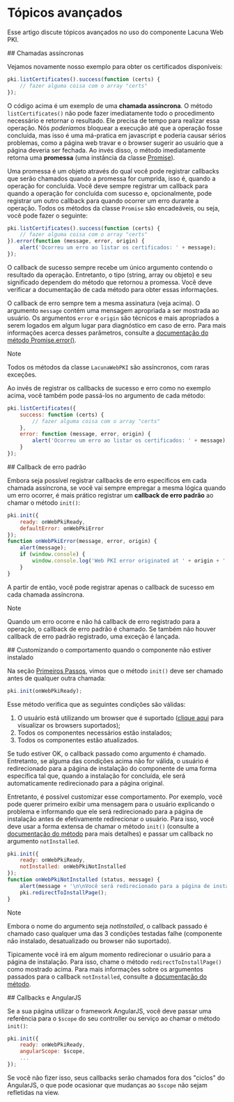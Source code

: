﻿# Tópicos avançados

Esse artigo discute tópicos avançados no uso do componente Lacuna Web PKI.

<a name="async" />
## Chamadas assíncronas

Vejamos novamente nosso exemplo para obter os certificados disponíveis:

```javascript
pki.listCertificates().success(function (certs) {
    // fazer alguma coisa com o array "certs"
});
```

O código acima é um exemplo de uma **chamada assíncrona**. O método `listCertificates()` não pode fazer imediatamente todo o procedimento necessário e retornar o
resultado. Ele precisa de tempo para realizar essa operação. Nós *poderíamos* bloquear a execução até que a operação fosse concluída, mas isso é uma má-pratica em
javascript e poderia causar sérios problemas, como a página web travar e o browser sugerir ao usuário que a página deveria ser fechada. Ao invés disso, o método
imediatamente retorna uma **promessa** (uma instância da classe [Promise](http://webpki.lacunasoftware.com/Help/classes/Promise.html)).

Uma promessa é um objeto através do qual você pode registrar callbacks que serão chamados quando a promessa for cumprida, isso é, quando a operação for concluída.
Você deve sempre registrar um callback para quando a operação for concluída com sucesso e, opcionalmente, pode registrar um outro callback para quando ocorrer um
erro durante a operação. Todos os métodos da classe `Promise` são encadeáveis, ou seja, você pode fazer o seguinte:

```javascript
pki.listCertificates().success(function (certs) {
    // fazer alguma coisa com o array "certs"
}).error(function (message, error, origin) {
    alert('Ocorreu um erro ao listar os certificados: ' + message);
});
```

O callback de sucesso sempre recebe um único argumento contendo o resultado da operação. Entretanto, o tipo (string, array ou objeto) e seu significado dependem
do método que retornou a promessa. Você deve verificar a documentação de cada método para obter essas informações.

O callback de erro sempre tem a mesma assinatura (veja acima). O argumento `message` contém uma mensagem apropriada a ser mostrada ao usuário. Os argumentos
`error` e `origin` são técnicos e mais apropriados a serem logados em algum lugar para diagnóstico em caso de erro. Para mais informações acerca desses parâmetros,
consulte a [documentação do método Promise.error()](http://webpki.lacunasoftware.com/Help/classes/Promise.html#method_error).

> [!NOTE]
> Todos os métodos da classe `LacunaWebPKI` são assíncronos, com raras exceções.

Ao invés de registrar os callbacks de sucesso e erro como no exemplo acima, você também pode passá-los no argumento de cada método:

```javascript
pki.listCertificates({
    success: function (certs) {
        // fazer alguma coisa com o array "certs"
    },
    error: function (message, error, origin) {
        alert('Ocorreu um erro ao listar os certificados: ' + message);
    }
});
```

<a name="default-error-callback" />
## Callback de erro padrão

Embora seja possível registrar callbacks de erro específicos em cada chamada assíncrona, se você vai sempre empregar a mesma lógica quando um erro ocorrer,
é mais prático registrar um **callback de erro padrão** ao chamar o método `init()`:

```javascript
pki.init({
    ready: onWebPkiReady,
    defaultError: onWebPkiError
});
function onWebPkiError(message, error, origin) {
    alert(message);
    if (window.console) {
        window.console.log('Web PKI error originated at ' + origin + ': ' + error);
    }
}
```

A partir de então, você pode registrar apenas o callback de sucesso em cada chamada assíncrona.

> [!NOTE]
> Quando um erro ocorre e não há callback de erro registrado para a operação, o callback de erro padrão é chamado. Se também não houver callback de erro padrão registrado,
> uma exceção é lançada.

<a name="customizing-not-installed" />
## Customizando o comportamento quando o componente não estiver instalado

Na seção [Primeiros Passos](get-started.md), vimos que o método `init()` deve ser chamado antes de qualquer outra chamada:

```javascript
pki.init(onWebPkiReady);
```

Esse método verifica que as seguintes condições são válidas:

1. O usuário está utilizando um browser que é suportado ([clique aqui](browser-support.md) para visualizar os browsers suportados);
1. Todos os componentes necessários estão instalados;
1. Todos os componentes estão atualizados.

Se tudo estiver OK, o callback passado como argumento é chamado. Entretanto, se alguma das condições acima não for válida, o usuário é redirecionado para a página
de instalação do componente de uma forma específica tal que, quando a instalação for concluída, ele será automaticamente redirecionado para a página original.

Entretanto, é possível customizar esse comportamento. Por exemplo, você pode querer primeiro exibir uma mensagem para o usuário explicando o problema e informando
que ele será redirecionado para a página de instalação antes de efetivamente redirecionar o usuário. Para isso, você deve usar a forma extensa de chamar o método
`init()` (consulte a [documentação do método](http://webpki.lacunasoftware.com/Help/classes/LacunaWebPKI.html#method_init) para mais detalhes) e passar um callback
no argumento `notInstalled`.

```javascript
pki.init({
    ready: onWebPkiReady,
    notInstalled: onWebPkiNotInstalled
});
function onWebPkiNotInstalled (status, message) {
    alert(message + '\n\nVocê será redirecionado para a página de instalação.');
    pki.redirectToInstallPage();
}
```

> [!NOTE]
> Embora o nome do argumento seja *notInstalled*, o callback passado é chamado caso qualquer uma das 3 condições testadas falhe (componente não instalado,
> desatualizado ou browser não suportado).

Tipicamente você irá em algum momento redirecionar o usuário para a página de instalação. Para isso, chame o método `redirectToInstallPage()` como mostrado acima.
Para mais informações sobre os argumentos passados para o callback `notInstalled`, consulte a
[documentação do método](http://webpki.lacunasoftware.com/Help/classes/LacunaWebPKI.html#method_init).

<a name="angularjs" />
## Callbacks e AngularJS

Se a sua página utilizar o framework AngularJS, você deve passar uma referência para o `$scope` do seu controller ou serviço ao chamar o método `init()`:

```javascript
pki.init({
    ready: onWebPkiReady,
    angularScope: $scope,
    ...
});
```

Se você não fizer isso, seus callbacks serão chamados fora dos "ciclos" do AngularJS, o que pode ocasionar que mudanças ao `$scope` não sejam refletidas na view.
